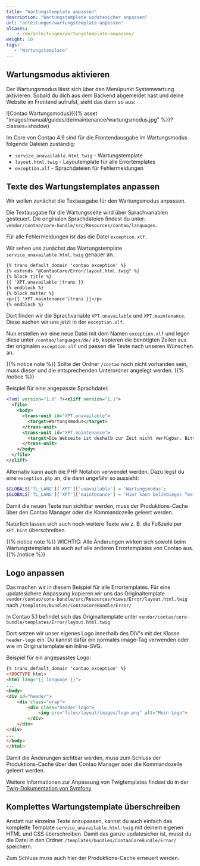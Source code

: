 ```yaml
---
title: "Wartungstemplate anpassen"
description: "Wartungstemplate updatesicher anpassen"
url: "anleitungen/wartungstemplate-anpassen"
aliases:
    - /de/anleitungen/wartungstemplate-anpassen/
weight: 10
tags: 
   - "Wartungstemplate"
---
```


## Wartungsmodus aktivieren

Der Wartungsmodus lässt sich über den Menüpunkt Systemwartung aktivieren. Sobald du dich aus dem Backend abgemeldet hast und deine Website im Frontend aufrufst, sieht das dann so aus:

![Contao Wartungsmodus]({{% asset "images/manual/guides/de/maintenance/wartungsmodus.jpg" %}}?classes=shadow)

Im Core von Contao 4.9 sind für die Frontendausgabe im Wartungsmodus folgende Dateien zuständig:

- `service_unavailable.html.twig` - Wartungstemplate
- `layout.html.twig` - Layoutemplate für alle Errortemplates
- `exception.xlf` - Sprachdateien für Fehlermeldungen


## Texte des Wartungstemplates anpassen

Wir wollen zunächst die Textausgabe für den Wartungsmodus anpassen.

Die Textausgabe für die Wartungsseite wird über Sprachvariablen gesteuert. Die originalen Sprachdateien findest du unter:
`vendor/contao/core-bundle/src/Resources/contao/languages`.

Für alle Fehlermeldungen ist das die Datei `exception.xlf`.

Wir sehen uns zunächst das Wartungstemplate `service_unavailable.html.twig` genauer an.

```html
{% trans_default_domain 'contao_exception' %}
{% extends "@ContaoCore/Error/layout.html.twig" %}
{% block title %}
{{ 'XPT.unavailable'|trans }}
{% endblock %}
{% block matter %}
<p>{{ 'XPT.maintenance'|trans }}</p>
{% endblock %}
```

Dort finden wir die Sprachvariable `XPT.unavailable` und `XPT.maintenance`. Diese suchen wir uns jetzt in der `exception.xlf`.

Nun erstellen wir eine neue Datei mit dem Namen `exception.xlf` und legen diese unter `/contao/languages/de/` ab, kopieren die benötigten Zeilen aus der originalen `exception.xlf` und passen die Texte nach unseren Wünschen an.

{{% notice note %}}
Sollte der Ordner `/contao` noch nicht vorhanden sein, muss dieser und die entsprechenden Unterordner angelegt werden.
{{% /notice %}}

Beispiel für eine angepasste Sprachdatei:

```xml
<?xml version="1.0" ?><xliff version="1.1">
  <file>
    <body>
      <trans-unit id="XPT.unavailable">
        <target>Wartungsmodus</target>
      </trans-unit>
      <trans-unit id="XPT.maintenance">
        <target>Die Webseite ist deshalb zur Zeit nicht verfügbar. Bitte versuchen Sie es später noch einmal. Wir bemühen uns die Wartungsarbeiten so schnell wie möglich zu beenden.</target>
      </trans-unit>
    </body>
  </file>
</xliff>
```

Alternativ kann auch die PHP Notation verwendet werden. Dazu legst du eine `exception.php` an, die dann ungefähr so aussieht:

```php
$GLOBALS['TL_LANG']['XPT']['unavailable'] = 'Wartungsmodus';
$GLOBALS['TL_LANG']['XPT']['maintenance'] = 'Hier kann beliebieger Text stehen';
```

Damit die neuen Texte nun sichtbar werden, muss der Produktions-Cache über den Contao Manager oder die Kommandozeile geleert werden.

Natürlich lassen sich auch noch weitere Texte wie z. B. die Fußzeile per `XPT.hint` überschreiben.

{{% notice note %}}
WICHTIG: Alle Änderungen wirken sich sowohl beim Wartungstemplate als auch auf alle anderen Errortemplates von Contao aus.
{{% /notice %}}


## Logo anpassen

Das machen wir in diesem Beispiel für alle Errortemplates. Für eine updatesichere Anpassung kopieren wir uns das Originaltemplate `vendor/contao/core-bundle/src/Resources/views/Error/layout.html.twig` nach `/templates/bundles/ContaoCoreBundle/Error/`

In Contao 5.1 befindet sich das Originaltemplate unter `vendor/contao/core-bundle/templates/Error/layout.html.twig`

Dort setzen wir unser eigenes Logo innerhalb des DIV's mit der Klasse `header-logo` ein. Du kannst dafür ein normales image-Tag verwenden oder wie im Originaltemplate ein Inline-SVG.

Beispiel für ein angepasstes Logo:

```html
{% trans_default_domain 'contao_exception' %}
<!DOCTYPE html>
<html lang="{{ language }}">
...
<body>
<div id="header">
    <div class="wrap">
        <div class="header-logo">
            <img src="files/layout/images/logo.png" alt="Mein Logo">
        </div>
    </div>
</div>
...
</body>
</html>
```

Damit die Änderungen sichtbar werden, muss zum Schluss der Produktions-Cache über den Contao Manager oder die Kommandozeile geleert werden.

Weitere Informationen zur Anpassung von Twigtemplates findest du in der [Twig-Dokumentation von Symfony](https://twig.symfony.com/doc/3.x/)


## Komplettes Wartungstemplate überschreiben

Anstatt nur einzelne Texte anzupassen, kannst du auch einfach das komplette Template `service_unavailable.html.twig` mit deinem eigenen HTML und CSS überschreiben.
Damit das ganze updatesicher ist, musst du die Datei in den Ordner `/templates/bundles/ContaoCoreBundle/Error/` speichern.

Zum Schluss muss auch hier der Produktions-Cache erneuert werden.
